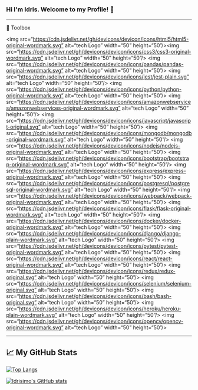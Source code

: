 ### Hi I'm Idris. Welcome to my Profile! 👋 

---

🧰 Toolbox

<img src=“https://cdn.jsdelivr.net/gh/devicons/devicon/icons/html5/html5-original-wordmark.svg” alt=“tech Logo” width=“50” height=“50”/><img src=“https://cdn.jsdelivr.net/gh/devicons/devicon/icons/css3/css3-original-wordmark.svg” alt=“tech Logo” width=“50” height=“50”/>
<img src=“https://cdn.jsdelivr.net/gh/devicons/devicon/icons/pandas/pandas-original-wordmark.svg” alt=“tech Logo” width=“50” height=“50”/>
<img src=“https://cdn.jsdelivr.net/gh/devicons/devicon/icons/jest/jest-plain.svg” alt=“tech Logo” width=“50” height=“50”/>
<img src=“https://cdn.jsdelivr.net/gh/devicons/devicon/icons/python/python-original-wordmark.svg” alt=“tech Logo” width=“50” height=“50”/>
<img src=“https://cdn.jsdelivr.net/gh/devicons/devicon/icons/amazonwebservices/amazonwebservices-original-wordmark.svg” alt=“tech Logo” width=“50” height=“50”/>
<img src=“https://cdn.jsdelivr.net/gh/devicons/devicon/icons/javascript/javascript-original.svg” alt=“tech Logo” width=“50” height=“50”/>
<img src=“https://cdn.jsdelivr.net/gh/devicons/devicon/icons/mongodb/mongodb-original-wordmark.svg” alt=“tech Logo” width=“50” height=“50”/>
<img src=“https://cdn.jsdelivr.net/gh/devicons/devicon/icons/nodejs/nodejs-original-wordmark.svg” alt=“tech Logo” width=“50” height=“50”/>
<img src=“https://cdn.jsdelivr.net/gh/devicons/devicon/icons/bootstrap/bootstrap-original-wordmark.svg” alt=“tech Logo” width=“50” height=“50”/>
<img src=“https://cdn.jsdelivr.net/gh/devicons/devicon/icons/express/express-original-wordmark.svg” alt=“tech Logo” width=“50” height=“50”/>
<img src=“https://cdn.jsdelivr.net/gh/devicons/devicon/icons/postgresql/postgresql-original-wordmark.svg” alt=“tech Logo” width=“50” height=“50”/>
<img src=“https://cdn.jsdelivr.net/gh/devicons/devicon/icons/webpack/webpack-original-wordmark.svg” alt=“tech Logo” width=“50” height=“50”/>
<img src=“https://cdn.jsdelivr.net/gh/devicons/devicon/icons/flask/flask-original-wordmark.svg” alt=“tech Logo” width=“50” height=“50”/>
<img src=“https://cdn.jsdelivr.net/gh/devicons/devicon/icons/docker/docker-original-wordmark.svg” alt=“tech Logo” width=“50” height=“50”/>
<img src=“https://cdn.jsdelivr.net/gh/devicons/devicon/icons/django/django-plain-wordmark.svg” alt=“tech Logo” width=“50” height=“50”/>
<img src=“https://cdn.jsdelivr.net/gh/devicons/devicon/icons/pytest/pytest-original-wordmark.svg” alt=“tech Logo” width=“50” height=“50”/>
<img src=“https://cdn.jsdelivr.net/gh/devicons/devicon/icons/react/react-original-wordmark.svg” alt=“tech Logo” width=“50” height=“50”/>
<img src=“https://cdn.jsdelivr.net/gh/devicons/devicon/icons/redux/redux-original.svg” alt=“tech Logo” width=“50” height=“50”/>
<img src=“https://cdn.jsdelivr.net/gh/devicons/devicon/icons/selenium/selenium-original.svg” alt=“tech Logo” width=“50” height=“50”/>
<img src=“https://cdn.jsdelivr.net/gh/devicons/devicon/icons/bash/bash-original.svg” alt=“tech Logo” width=“50” height=“50”/>
<img src=“https://cdn.jsdelivr.net/gh/devicons/devicon/icons/heroku/heroku-plain-wordmark.svg” alt=“tech Logo” width=“50” height=“50”/>
<img src=“https://cdn.jsdelivr.net/gh/devicons/devicon/icons/opencv/opencv-original-wordmark.svg” alt=“tech Logo” width=“50” height=“50”/>


---



## &#x1f4c8; My GitHub Stats

[![Top Langs](https://github-readme-stats.vercel.app/api/top-langs/?username=idrisimo&hide=procfile,shell&theme=dark)](https://github.com/anuraghazra/github-readme-stats)

[![Idrisimo's GitHub stats](https://github-readme-stats.vercel.app/api?username=idrisimo&theme=dark)](https://github.com/anuraghazra/github-readme-stats)
